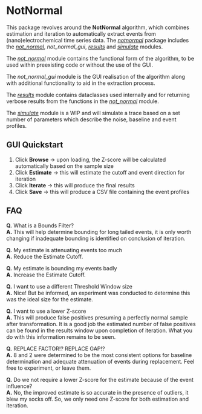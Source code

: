 # NotNormal 

This package revolves around the **NotNormal** algorithm, which combines estimation and iteration to automatically extract events from (nano)electrochemical time series data.  The [*notnormal*](./docs/index.html) package includes the [*not_normal*](./docs/notnormal/not_normal.html), *not_normal_gui*, [*results*](./docs/notnormal/results.html) and [*simulate*](./docs/notnormal/simulate.html) modules. 

The [*not_normal*](./docs/notnormal/not_normal.html) module contains the functional form of the algorithm, to be used within preexisting code or without the use of the GUI. 

The *not_normal_gui* module is the GUI realisation of the algorithm along with additional functionality to aid in the extraction process. 

The  [*results*](./docs/notnormal/results.html)  module contains dataclasses used internally and for returning verbose results from the functions in the [*not_normal*](./docs/notnormal/not_normal.html)  module.

The  [*simulate*](./docs/notnormal/simulate.html)  module is a WIP and will simulate a trace based on a set number of parameters which describe the noise, baseline and event profiles.

## GUI Quickstart

 1. Click **Browse** -> upon loading, the Z-score will be calculated automatically based on the sample size
 2. Click **Estimate** -> this will estimate the cutoff and event direction for iteration
 3. Click **Iterate** -> this will produce the final results
 4. Click **Save** -> this will produce a CSV file containing the event profiles

## FAQ

**Q.** What is a Bounds Filter? \
**A.** This will help determine bounding for long tailed events, it is only worth changing if inadequate bounding  is identified on conclusion of iteration.

 **Q.** My estimate is attenuating events too much \
 **A.** Reduce the Estimate Cutoff. 

 **Q.** My estimate is bounding my events badly \
 **A.** Increase the Estimate Cutoff.
 
 **Q.** I want to use a different Threshold Window size \
 **A.** Nice! But be informed, an experiment was conducted to determine this was the ideal size for the estimate.
 
 **Q.** I want to use a lower Z-score \
 **A.** This will produce false positives presuming a perfectly normal sample after transformation. It is a good job the estimated number of false positives can be found in the results window upon completion of iteration. What you do with this information remains to be seen.

 **Q.** REPLACE FACTOR!? REPLACE GAP!? \
 **A.** 8 and 2 were determined to be the most consistent options for baseline determination and adequate attenuation of events during replacement. Feel free to experiment, or leave them. 

**Q.** Do we not require a lower Z-score for the estimate because of the event influence? \
**A.** No, the improved estimate is so accurate in the presence of outliers, it blew my socks off. So, we only need one Z-score for both estimation and iteration.
